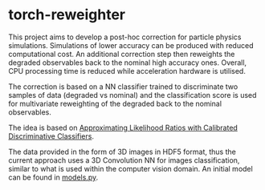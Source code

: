 # torch-reweighter

This project aims to develop a post-hoc correction for particle physics simulations. Simulations of lower accuracy can be produced with reduced computational cost. An additional correction step then reweights the degraded observables back to the nominal high accuracy ones. Overall, CPU processing time is reduced while acceleration hardware is utilised.

The correction is based on a NN classifier trained to discriminate two samples of data (degraded vs nominal) and the classification score is used for multivariate reweighting of the degraded back to the nominal observables. 

The idea is based on [Approximating Likelihood Ratios with Calibrated Discriminative Classifiers](https://arxiv.org/abs/1506.02169).

The data provided in the form of 3D images in HDF5 format, thus the current approach uses a 3D Convolution NN for images classification, similar to what is used within the computer vision domain. An initial model can be found in [models.py](https://github.com/ekourlit/torch-reweighter/blob/main/models.py).

